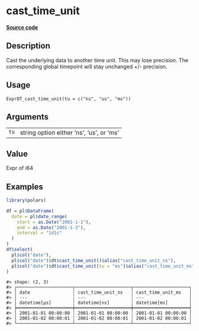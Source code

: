 

# cast_time_unit

[**Source code**](https://github.com/pola-rs/r-polars/tree/main/R/expr__datetime.R#L638)

## Description

Cast the underlying data to another time unit. This may lose precision.
The corresponding global timepoint will stay unchanged +/- precision.

## Usage

<pre><code class='language-R'>ExprDT_cast_time_unit(tu = c("ns", "us", "ms"))
</code></pre>

## Arguments

<table>
<tr>
<td style="white-space: nowrap; font-family: monospace; vertical-align: top">
<code id="ExprDT_cast_time_unit_:_tu">tu</code>
</td>
<td>
string option either ‘ns’, ‘us’, or ‘ms’
</td>
</tr>
</table>

## Value

Expr of i64

## Examples

``` r
library(polars)

df = pl$DataFrame(
  date = pl$date_range(
    start = as.Date("2001-1-1"),
    end = as.Date("2001-1-3"),
    interval = "1d1s"
  )
)
df$select(
  pl$col("date"),
  pl$col("date")$dt$cast_time_unit()$alias("cast_time_unit_ns"),
  pl$col("date")$dt$cast_time_unit(tu = "ms")$alias("cast_time_unit_ms")
)
```

    #> shape: (2, 3)
    #> ┌─────────────────────┬─────────────────────┬─────────────────────┐
    #> │ date                ┆ cast_time_unit_ns   ┆ cast_time_unit_ms   │
    #> │ ---                 ┆ ---                 ┆ ---                 │
    #> │ datetime[μs]        ┆ datetime[ns]        ┆ datetime[ms]        │
    #> ╞═════════════════════╪═════════════════════╪═════════════════════╡
    #> │ 2001-01-01 00:00:00 ┆ 2001-01-01 00:00:00 ┆ 2001-01-01 00:00:00 │
    #> │ 2001-01-02 00:00:01 ┆ 2001-01-02 00:00:01 ┆ 2001-01-02 00:00:01 │
    #> └─────────────────────┴─────────────────────┴─────────────────────┘
